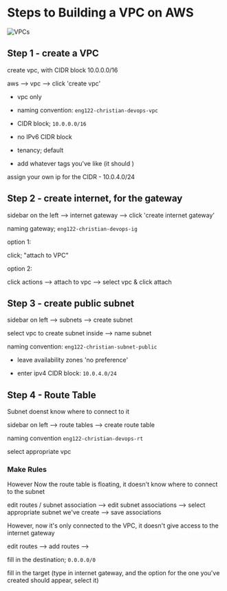 # Steps to Building a VPC on AWS

![VPCs](https://user-images.githubusercontent.com/47668244/187666006-6f5813a0-f41b-4490-bc22-200ff7a802ff.png)

## Step 1 - create a VPC

create vpc, with CIDR block 10.0.0.0/16

aws --> vpc --> click 'create vpc'

- vpc only

- naming convention: `eng122-christian-devops-vpc`

- CIDR block; `10.0.0.0/16`

- no IPv6 CIDR block

- tenancy; default

- add whatever tags you've like (it should )

assign your own ip for the CIDR - 10.0.4.0/24

## Step 2 - create internet, for the gateway

sidebar on the left --> internet gateway --> click 'create internet gateway'

naming gateway; `eng122-christian-devops-ig`

option 1: 

click; "attach to VPC"

option 2:

click actions --> attach to vpc --> select vpc & click attach

## Step 3 - create public subnet

sidebar on left --> subnets --> create subnet

select vpc to create subnet inside --> name subnet

naming convention: `eng122-christian-subnet-public`

- leave availability zones 'no preference'

- enter ipv4 CIDR block: `10.0.4.0/24`

## Step 4 - Route Table

Subnet doenst know where to connect to it

sidebar on left --> route tables --> create route table 

naming convention `eng122-christian-devops-rt`

select appropriate vpc


### Make Rules

However Now the route table is floating, it doesn't know where to connect to the subnet

edit routes / subnet association --> edit subnet associations --> select appropriate subnet we've create --> save associations

However, now it's only connected to the VPC, it doesn't give access to the internet gateway

edit routes --> add routes --> 

fill in the destination; `0.0.0.0/0`

fill in the target (type in internet gateway, and the option for the one you've created should appear, select it)
